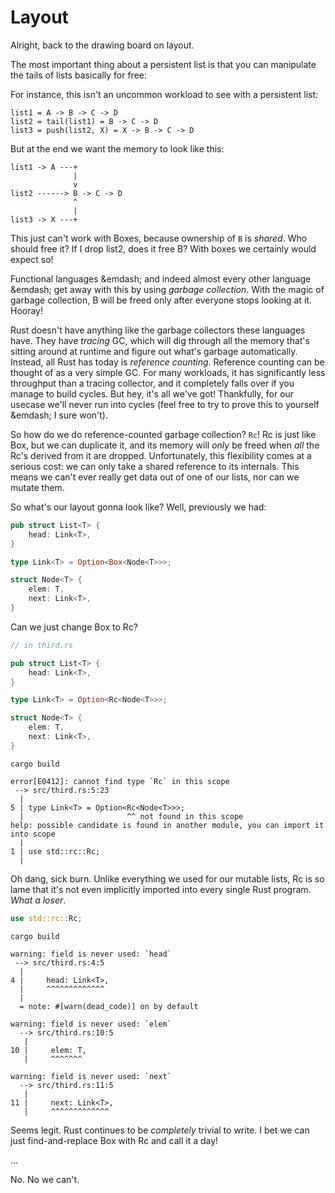 # Layout

Alright, back to the drawing board on layout.

The most important thing about
a persistent list is that you can manipulate the tails of lists basically
for free:

For instance, this isn't an uncommon workload to see with a persistent list:

```text
list1 = A -> B -> C -> D
list2 = tail(list1) = B -> C -> D
list3 = push(list2, X) = X -> B -> C -> D
```

But at the end we want the memory to look like this:

```text
list1 -> A ---+
              |
              v
list2 ------> B -> C -> D
              ^
              |
list3 -> X ---+
```

This just can't work with Boxes, because ownership of `B` is *shared*. Who
should free it? If I drop list2, does it free B? With boxes we certainly would
expect so!

Functional languages &emdash; and indeed almost every other language &emdash; get away with
this by using *garbage collection*. With the magic of garbage collection, B will
be freed only after everyone stops looking at it. Hooray!

Rust doesn't have anything like the garbage collectors these languages have.
They have *tracing* GC, which will dig through all the memory that's sitting
around at runtime and figure out what's garbage automatically. Instead, all
Rust has today is *reference counting*. Reference counting can be thought of
as a very simple GC. For many workloads, it has significantly less throughput
than a tracing collector, and it completely falls over if you manage to
build cycles. But hey, it's all we've got! Thankfully, for our usecase we'll never run into cycles
(feel free to try to prove this to yourself &emdash; I sure won't).

So how do we do reference-counted garbage collection? `Rc`! Rc is just like
Box, but we can duplicate it, and its memory will *only* be freed when *all*
the Rc's derived from it are dropped. Unfortunately, this flexibility comes at
a serious cost: we can only take a shared reference to its internals. This means
we can't ever really get data out of one of our lists, nor can we mutate them.

So what's our layout gonna look like? Well, previously we had:

```rust ,ignore
pub struct List<T> {
    head: Link<T>,
}

type Link<T> = Option<Box<Node<T>>>;

struct Node<T> {
    elem: T,
    next: Link<T>,
}
```

Can we just change Box to Rc?

```rust ,ignore
// in third.rs

pub struct List<T> {
    head: Link<T>,
}

type Link<T> = Option<Rc<Node<T>>>;

struct Node<T> {
    elem: T,
    next: Link<T>,
}
```

```text
cargo build

error[E0412]: cannot find type `Rc` in this scope
 --> src/third.rs:5:23
  |
5 | type Link<T> = Option<Rc<Node<T>>>;
  |                       ^^ not found in this scope
help: possible candidate is found in another module, you can import it into scope
  |
1 | use std::rc::Rc;
  |
```

Oh dang, sick burn. Unlike everything we used for our mutable lists, Rc is so
lame that it's not even implicitly imported into every single Rust program.
*What a loser*.

```rust ,ignore
use std::rc::Rc;
```

```text
cargo build

warning: field is never used: `head`
 --> src/third.rs:4:5
  |
4 |     head: Link<T>,
  |     ^^^^^^^^^^^^^
  |
  = note: #[warn(dead_code)] on by default

warning: field is never used: `elem`
  --> src/third.rs:10:5
   |
10 |     elem: T,
   |     ^^^^^^^

warning: field is never used: `next`
  --> src/third.rs:11:5
   |
11 |     next: Link<T>,
   |     ^^^^^^^^^^^^^
```

Seems legit. Rust continues to be *completely* trivial to write. I bet we can just
find-and-replace Box with Rc and call it a day!

...

No. No we can't.
